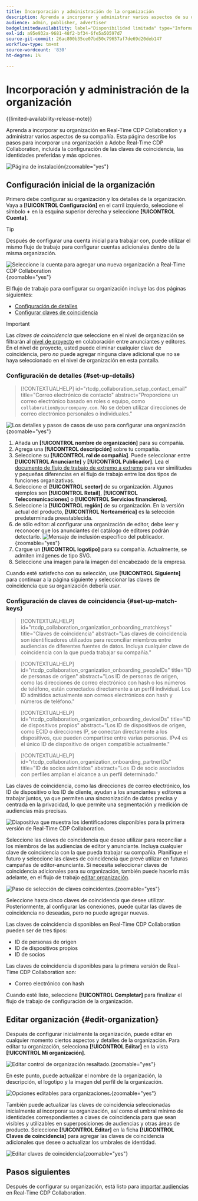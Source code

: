 ```yaml
---
title: Incorporación y administración de la organización
description: Aprenda a incorporar y administrar varios aspectos de su organización en Real-Time CDP Collaboration
audience: admin, publisher, advertiser
badgelimitedavailability: label="Disponibilidad limitada" type="Informative" url="https://helpx.adobe.com/legal/product-descriptions/real-time-customer-data-platform-collaboration.html newtab=true"
exl-id: a95e932a-9681-48f2-bf34-6fe5a50597d7
source-git-commit: 26ac800b35ce07bd50c79657af7de69d20deb147
workflow-type: tm+mt
source-wordcount: '830'
ht-degree: 1%

---
```


# Incorporación y administración de la organización

{{limited-availability-release-note}}

Aprenda a incorporar su organización en Real-Time CDP Collaboration y a administrar varios aspectos de su compañía. Esta página describe los pasos para incorporar una organización a Adobe Real-Time CDP Collaboration, incluida la configuración de las claves de coincidencia, las identidades preferidas y más opciones.

![Página de instalación](/help/assets/setup/manage-organization/my-organization.png){zoomable="yes"}

## Configuración inicial de la organización

Primero debe configurar su organización y los detalles de la organización. Vaya a **[!UICONTROL Configuración]** en el carril izquierdo, seleccione el símbolo **+** en la esquina superior derecha y seleccione **[!UICONTROL Cuenta]**.

>[!TIP]
>
>Después de configurar una cuenta inicial para trabajar con, puede utilizar el mismo flujo de trabajo para configurar cuentas adicionales dentro de la misma organización.

![Seleccione la cuenta para agregar una nueva organización a Real-Time CDP Collaboration](/help/assets/setup/manage-organization/add-new-account.png){zoomable="yes"}

El flujo de trabajo para configurar su organización incluye las dos páginas siguientes:

* [Configuración de detalles](#set-up-details)
* [Configurar claves de coincidencia](#set-up-match-keys)

>[!IMPORTANT]
>
>Las *claves de coincidencia* que seleccione en el nivel de organización se filtrarán al [nivel de proyecto](/help/guide/collaborate/manage-projects.md) en colaboración entre anunciantes y editores. En el nivel de proyecto, usted puede eliminar cualquier clave de coincidencia, pero *no* puede agregar ninguna clave adicional que no se haya seleccionado en el nivel de organización en esta pantalla.

### Configuración de detalles {#set-up-details}

>[!CONTEXTUALHELP]
>id="rtcdp_collaboration_setup_contact_email"
>title="Correo electrónico de contacto"
>abstract="Proporcione un correo electrónico basado en roles o equipo, como `collaboration@yourcompany.com`. No se deben utilizar direcciones de correo electrónico personales o individuales."

![Los detalles y pasos de casos de uso para configurar una organización](/help/assets/setup/manage-organization/add-organization-details.png){zoomable="yes"}

1. Añada un **[!UICONTROL nombre de organización]** para su compañía.
2. Agrega una **[!UICONTROL descripción]** sobre tu compañía.
3. Seleccione su **[!UICONTROL rol de compañía]**. Puede seleccionar entre **[!UICONTROL Anunciante]** y **[!UICONTROL Publicador]**. Lea el [documento de flujo de trabajo de extremo a extremo](/help/guide/end-to-end-workflow.md) para ver similitudes y pequeñas diferencias en el flujo de trabajo entre los dos tipos de funciones organizativas.
4. Seleccione el **[!UICONTROL sector]** de su organización. Algunos ejemplos son **[!UICONTROL Retail]**, **[!UICONTROL Telecomunicaciones]** o **[!UICONTROL Servicios financieros]**.
5. Seleccione la **[!UICONTROL región]** de su organización. En la versión actual del producto, **[!UICONTROL Norteamérica]** es la selección predeterminada preestablecida.
6. <span class="preview"> de sólo editor</span>: al configurar una organización de editor, debe leer y reconocer que los anunciantes del catálogo de editores podrán detectarlo.
   ![Mensaje de inclusión específico del publicador.](/help/assets/setup/manage-organization/publisher-specific-optin-message.png){zoomable="yes"}
7. Cargue un **[!UICONTROL logotipo]** para su compañía. Actualmente, se admiten imágenes de tipo SVG.
8. Seleccione una imagen para la imagen del encabezado de la empresa.

Cuando esté satisfecho con su selección, use **[!UICONTROL Siguiente]** para continuar a la página siguiente y seleccionar las claves de coincidencia que su organización debería usar.

### Configuración de claves de coincidencia {#set-up-match-keys}

>[!CONTEXTUALHELP]
>id="rtcdp_collaboration_organization_onboarding_matchkeys"
>title="Claves de coincidencia"
>abstract="Las claves de coincidencia son identificadores utilizados para reconciliar miembros entre audiencias de diferentes fuentes de datos. Incluya cualquier clave de coincidencia con la que pueda trabajar su compañía."

>[!CONTEXTUALHELP]
>id="rtcdp_collaboration_organization_onboarding_peopleIDs"
>title="ID de personas de origen"
>abstract="Los ID de personas de origen, como las direcciones de correo electrónico con hash o los números de teléfono, están conectados directamente a un perfil individual. Los ID admitidos actualmente son correos electrónicos con hash y números de teléfono."

>[!CONTEXTUALHELP]
>id="rtcdp_collaboration_organization_onboarding_deviceIDs"
>title="ID de dispositivos propios"
>abstract="Los ID de dispositivos de origen, como ECID o direcciones IP, se conectan directamente a los dispositivos, que pueden compartirse entre varias personas. IPv4 es el único ID de dispositivo de origen compatible actualmente."

>[!CONTEXTUALHELP]
>id="rtcdp_collaboration_organization_onboarding_partnerIDs"
>title="ID de socios admitidos"
>abstract="Los ID de socio asociados con perfiles amplían el alcance a un perfil determinado."

Las claves de coincidencia, como las direcciones de correo electrónico, los ID de dispositivo o los ID de cliente, ayudan a los anunciantes y editores a trabajar juntos, ya que permiten una sincronización de datos precisa y centrada en la privacidad, lo que permite una segmentación y medición de audiencias más precisas.

![Diapositiva que muestra los identificadores disponibles para la primera versión de Real-Time CDP Collaboration.](/help/assets/setup/manage-organization/available-identifiers.png)

Seleccione las claves de coincidencia que desee utilizar para reconciliar a los miembros de las audiencias de editor y anunciante. Incluya cualquier clave de coincidencia con la que pueda trabajar su compañía. Planifique el futuro y seleccione las claves de coincidencia que prevé utilizar en futuras campañas de editor-anunciante. Si necesita seleccionar claves de coincidencia adicionales para su organización, también puede hacerlo más adelante, en el flujo de trabajo [editar organización](#edit-organization).

![Paso de selección de claves coincidentes.](/help/assets/setup/manage-organization/add-organization-match-keys.png){zoomable="yes"}

Seleccione hasta cinco claves de coincidencia que desee utilizar. Posteriormente, al configurar las conexiones, puede quitar las claves de coincidencia no deseadas, pero no puede agregar nuevas.

Las claves de coincidencia disponibles en Real-Time CDP Collaboration pueden ser de tres tipos:

* ID de personas de origen
* ID de dispositivos propios
* ID de socios

Las claves de coincidencia disponibles para la primera versión de Real-Time CDP Collaboration son:

* Correo electrónico con hash

<!--

not available in the Limited GA release

* Hashed phone
* IPv4

-->

Cuando esté listo, seleccione **[!UICONTROL Completar]** para finalizar el flujo de trabajo de configuración de la organización.

## Editar organización {#edit-organization}

Después de configurar inicialmente la organización, puede editar en cualquier momento ciertos aspectos y detalles de la organización. Para editar tu organización, selecciona **[!UICONTROL Editar]** en la vista **[!UICONTROL Mi organización]**.

![Editar control de organización resaltado.](/help/assets/setup/manage-organization/edit-organization.png){zoomable="yes"}

En este punto, puede actualizar el nombre de la organización, la descripción, el logotipo y la imagen del perfil de la organización.

![Opciones editables para organizaciones.](/help/assets/setup/manage-organization/editable-options.png){zoomable="yes"}

También puede actualizar las claves de coincidencia seleccionadas inicialmente al incorporar su organización, así como el umbral mínimo de identidades correspondientes a claves de coincidencia para que sean visibles y utilizables en superposiciones de audiencias y otras áreas de producto. Seleccione **[!UICONTROL Editar]** en la ficha **[!UICONTROL Claves de coincidencia]** para agregar las claves de coincidencia adicionales que desee o actualizar los umbrales de identidad.

![Editar claves de coincidencia](/help/assets/setup/manage-organization/edit-match-keys.png){zoomable="yes"}

## Pasos siguientes

Después de configurar su organización, está listo para [importar audiencias](/help/guide/setup/onboard-audiences.md) en Real-Time CDP Collaboration.
